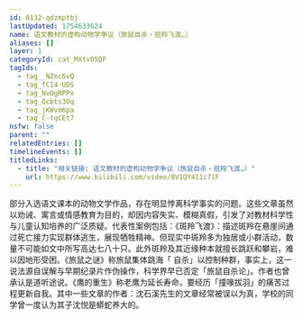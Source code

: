 ```yaml
---
id: 0132-qdzmptbj
lastUpdated: 1754633624
name: 语文教材的虚构动物学争议（旅鼠自杀・班羚飞渡…）
aliases: []
layer: 1
categoryId: cat_MXtv05QF
tagIds:
  - tag__NZec6vQ
  - tag_fC14-UDS
  - tag_NvOgRPPx
  - tag_Ocbts3Oq
  - tag_jKWvm6pa
  - tag_C-tqCEt7
nsfw: false
parent: ""
relatedEntries: []
timelineEvents: []
titledLinks:
  - title: "相关链接: 语文教材的虚构动物学争议（旅鼠自杀・班羚飞渡…）"
    url: https://www.bilibili.com/video/BV1QY411c7iF
---
```


部分入选语文课本的动物文学作品，存在明显悖离科学事实的问题。这些文章虽然以劝诫、寓言或情感教育为目的，却因内容失实、模糊真假，引发了对教材科学性与儿童认知培养的广泛质疑。代表性案例包括：《斑羚飞渡》：描述斑羚在悬崖间通过死亡接力实现群体逃生，展现牺牲精神。但现实中斑羚多为独居或小群活动，数量不可能如文中所写高达七八十只。此外斑羚及其近缘种本就擅长跳跃和攀岩，难以因地形受困。《旅鼠之谜》称旅鼠集体跳海「 自杀」以控制种群，事实上，这一说法源自误解与早期纪录片作伪操作，科学界早已否定「旅鼠自杀论」。作者也曾承认是道听途说。《鹰的重生》称老鹰为延长寿命，要经历「撞喙拔羽」的痛苦过程更新自我。其中一些文章的作者：沈石溪先生的文章经常被误以为真，学校的同学曾一度认为其子沈悦是蟒蛇养大的。